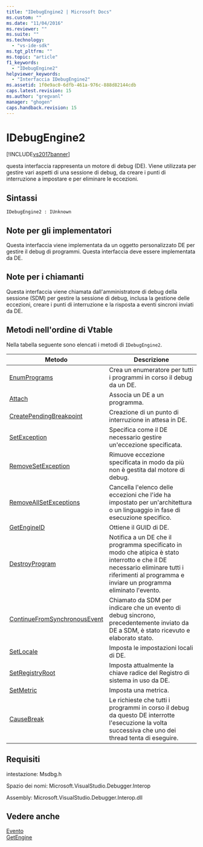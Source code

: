 ```yaml
---
title: "IDebugEngine2 | Microsoft Docs"
ms.custom: ""
ms.date: "11/04/2016"
ms.reviewer: ""
ms.suite: ""
ms.technology: 
  - "vs-ide-sdk"
ms.tgt_pltfrm: ""
ms.topic: "article"
f1_keywords: 
  - "IDebugEngine2"
helpviewer_keywords: 
  - "Interfaccia IDebugEngine2"
ms.assetid: 1f0e9ac0-6dfb-461a-976c-888d82144cdb
caps.latest.revision: 15
ms.author: "gregvanl"
manager: "ghogen"
caps.handback.revision: 15
---
```

# IDebugEngine2
[!INCLUDE[vs2017banner](../../../code-quality/includes/vs2017banner.md)]

questa interfaccia rappresenta un motore di debug \(DE\).  Viene utilizzata per gestire vari aspetti di una sessione di debug, da creare i punti di interruzione a impostare e per eliminare le eccezioni.  
  
## Sintassi  
  
```  
IDebugEngine2 : IUnknown  
```  
  
## Note per gli implementatori  
 Questa interfaccia viene implementata da un oggetto personalizzato DE per gestire il debug di programmi.  Questa interfaccia deve essere implementata da DE.  
  
## Note per i chiamanti  
 Questa interfaccia viene chiamata dall'amministratore di debug della sessione \(SDM\) per gestire la sessione di debug, inclusa la gestione delle eccezioni, creare i punti di interruzione e la risposta a eventi sincroni inviati da DE.  
  
## Metodi nell'ordine di Vtable  
 Nella tabella seguente sono elencati i metodi di `IDebugEngine2`.  
  
|Metodo|Descrizione|  
|------------|-----------------|  
|[EnumPrograms](../../../extensibility/debugger/reference/idebugengine2-enumprograms.md)|Crea un enumeratore per tutti i programmi in corso il debug da un DE.|  
|[Attach](../../../extensibility/debugger/reference/idebugengine2-attach.md)|Associa un DE a un programma.|  
|[CreatePendingBreakpoint](../../../extensibility/debugger/reference/idebugengine2-creatependingbreakpoint.md)|Creazione di un punto di interruzione in attesa in DE.|  
|[SetException](../../../extensibility/debugger/reference/idebugengine2-setexception.md)|Specifica come il DE necessario gestire un'eccezione specificata.|  
|[RemoveSetException](../../../extensibility/debugger/reference/idebugengine2-removesetexception.md)|Rimuove eccezione specificata in modo da più non è gestita dal motore di debug.|  
|[RemoveAllSetExceptions](../Topic/IDebugEngine2::RemoveAllSetExceptions.md)|Cancella l'elenco delle eccezioni che l'ide ha impostato per un'architettura o un linguaggio in fase di esecuzione specifico.|  
|[GetEngineID](../../../extensibility/debugger/reference/idebugengine2-getengineid.md)|Ottiene il GUID di DE.|  
|[DestroyProgram](../../../extensibility/debugger/reference/idebugengine2-destroyprogram.md)|Notifica a un DE che il programma specificato in modo che atipica è stato interrotto e che il DE necessario eliminare tutti i riferimenti al programma e inviare un programma eliminato l'evento.|  
|[ContinueFromSynchronousEvent](../Topic/IDebugEngine2::ContinueFromSynchronousEvent.md)|Chiamato da SDM per indicare che un evento di debug sincrono, precedentemente inviato da DE a SDM, è stato ricevuto e elaborato stato.|  
|[SetLocale](../../../extensibility/debugger/reference/idebugengine2-setlocale.md)|Imposta le impostazioni locali di DE.|  
|[SetRegistryRoot](../../../extensibility/debugger/reference/idebugengine2-setregistryroot.md)|Imposta attualmente la chiave radice del Registro di sistema in uso da DE.|  
|[SetMetric](../../../extensibility/debugger/reference/idebugengine2-setmetric.md)|Imposta una metrica.|  
|[CauseBreak](../../../extensibility/debugger/reference/idebugengine2-causebreak.md)|Le richieste che tutti i programmi in corso il debug da questo DE interrotte l'esecuzione la volta successiva che uno dei thread tenta di eseguire.|  
  
## Requisiti  
 intestazione: Msdbg.h  
  
 Spazio dei nomi: Microsoft.VisualStudio.Debugger.Interop  
  
 Assembly: Microsoft.VisualStudio.Debugger.Interop.dll  
  
## Vedere anche  
 [Evento](../../../extensibility/debugger/reference/idebugeventcallback2-event.md)   
 [GetEngine](../../../extensibility/debugger/reference/idebugenginecreateevent2-getengine.md)
